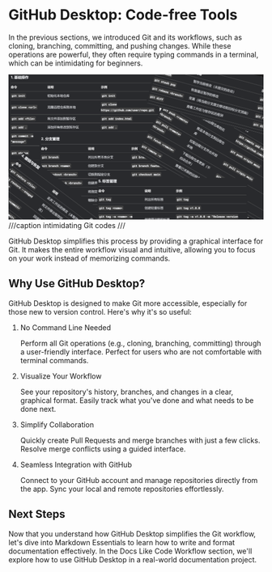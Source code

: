 # GitHub Desktop: Code-free Tools

In the previous sections, we introduced Git and its workflows, such as cloning, branching, committing, and pushing changes. While these operations are powerful, they often require typing commands in a terminal, which can be intimidating for beginners.

![Git-codes](../../assets/git-codes.png)
///caption
intimidating Git codes
///

GitHub Desktop simplifies this process by providing a graphical interface for Git. It makes the entire workflow visual and intuitive, allowing you to focus on your work instead of memorizing commands.

## Why Use GitHub Desktop?

GitHub Desktop is designed to make Git more accessible, especially for those new to version control. Here's why it's so useful:

1. No Command Line Needed

    Perform all Git operations (e.g., cloning, branching, committing) through a user-friendly interface. Perfect for users who are not comfortable with terminal commands.

2. Visualize Your Workflow

    See your repository's history, branches, and changes in a clear, graphical format. Easily track what you've done and what needs to be done next.

3. Simplify Collaboration

    Quickly create Pull Requests and merge branches with just a few clicks. Resolve merge conflicts using a guided interface.

4. Seamless Integration with GitHub

    Connect to your GitHub account and manage repositories directly from the app. Sync your local and remote repositories effortlessly.

## Next Steps

Now that you understand how GitHub Desktop simplifies the Git workflow, let's dive into Markdown Essentials to learn how to write and format documentation effectively. In the Docs Like Code Workflow section, we'll explore how to use GitHub Desktop in a real-world documentation project.
